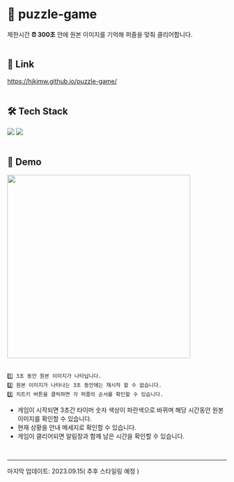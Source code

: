 # 🧩 puzzle-game
제한시간 **⏰ 300초** 안에 원본 이미지를 기억해 퍼즐을 맞춰 클리어합니다.
<br>
<br>

## 🔗 Link
https://hjkimw.github.io/puzzle-game/
<br>
<br>

## 🛠️ Tech Stack
<span>
<img src="https://img.shields.io/badge/-TypeScript-%233178C6?style=for-the-badge&logo=TypeScript&logoColor=white">
<img src="https://img.shields.io/badge/-Sass-%23CC6699?style=for-the-badge&logo=Sass&logoColor=white">
</span>
<br>

<br>

## 🎥 Demo
<img width="420px" src="https://github.com/hjkimw/puzzle-game/assets/108564335/3aea21c7-7427-4517-b84d-7d11d5ebc330">
<br>
<br>

```
1️⃣ 3초 동안 원본 이미지가 나타납니다.
2️⃣ 원본 이미지가 나타나는 3초 동안에는 재시작 할 수 없습니다.
3️⃣ 치트키 버튼을 클릭하면 각 퍼즐의 순서를 확인할 수 있습니다.
```

- 게임이 시작되면 3초간 타이머 숫자 색상이 파란색으로 바뀌며 
해당 시간동안  원본 이미지를 확인할 수 있습니다.
- 현재 상황을 안내 메세지로 확인할 수 있습니다.
- 게임이 클리어되면 알림창과 함께 남은 시간을 확인할 수 있습니다.
<br>

---

마지막 업데이트: 2023.09.15( 추후 스타일링 예정 )

